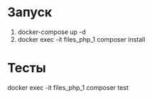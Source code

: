 # Запуск

1. docker-compose up -d
2. docker exec -it files_php_1 composer install

# Тесты
docker exec -it files_php_1 composer test